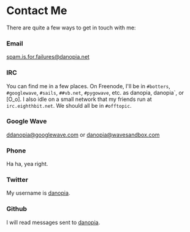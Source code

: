 Contact Me
==========
There are quite a few ways to get in touch with me:

### Email
[spam.is.for.failures@danopia.net](mailto:spam.is.for.failures@danopia.net)

### IRC
You can find me in a few places. On Freenode, I'll be in `#botters`, `#googlewave`,
`#sails`, `##vb.net`, `#pygowave`, etc. as danopia, danopia\`, or [O_o]. I also
idle on a small network that my friends run at `irc.eighthbit.net`. We should
all be in `#offtopic`.

### Google Wave
ddanopia@googlewave.com or danopia@wavesandbox.com

### Phone
Ha ha, yea right.

### Twitter
My username is [danopia](http://twitter.com/danopia).

### Github
I will read messages sent to [danopia](http://github.com/danopia).
